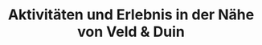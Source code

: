 ---
title: Aktivitäten und Erlebnis in der Nähe von Veld & Duin
layout: group
data: doen


    
callout: "In Bredene en omgeving valt er steeds iets te beleven. Gaat u mee op ontdekkingsreis?"

---